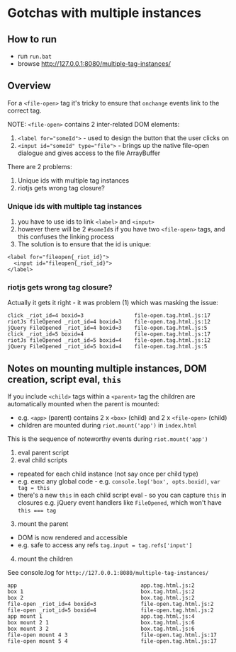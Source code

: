 # Gotchas with multiple instances

## How to run
* run `run.bat`
* browse http://127.0.0.1:8080/multiple-tag-instances/

## Overview

For a `<file-open>` tag it's tricky to ensure that `onchange` events link to the correct tag.

NOTE: `<file-open>` contains 2 inter-related DOM elements:
1. `<label for="someId">` - used to design the button that the user clicks on
2. `<input id="someId" type="file">` - brings up the native file-open dialogue and gives access to the file ArrayBuffer

There are 2 problems:
1. Unique ids with multiple tag instances
2. riotjs gets wrong tag closure?

### Unique ids with multiple tag instances
1. you have to use ids to link `<label>` and `<input>`
2. however there will be 2 `#someId`s if you have two `<file-open>` tags, and this confuses the linking process
3. The solution is to ensure that the id is unique:
```
<label for="fileopen{_riot_id}">
  <input id="fileopen{_riot_id}">
</label>
```

### riotjs gets wrong tag closure?

Actually it gets it right - it was problem (1) which was masking the issue:
```
click _riot_id=4 boxid=3                file-open.tag.html.js:17
riotJs fileOpened _riot_id=4 boxid=3    file-open.tag.html.js:12
jQuery FileOpened _riot_id=4 boxid=3    file-open.tag.html.js:5
click _riot_id=5 boxid=4                file-open.tag.html.js:17
riotJs fileOpened _riot_id=5 boxid=4    file-open.tag.html.js:12
jQuery FileOpened _riot_id=5 boxid=4    file-open.tag.html.js:5
```

## Notes on mounting multiple instances, DOM creation, script eval, `this`

If you include `<child>` tags within a `<parent>` tag the children are automatically mounted when the parent is mounted:
* e.g. `<app>` (parent) contains 2 x `<box>` (child) and 2 x `<file-open>` (child)
* children are mounted during `riot.mount('app')` in `index.html`

This is the sequence of noteworthy events during `riot.mount('app')`
1. eval parent script
2. eval child scripts
  * repeated for each child instance (not say once per child type)
  * e.g. exec any global code - e.g. `console.log('box', opts.boxid)`, `var tag = this`
  * there's a new `this` in each child script eval - so you can capture `this` in closures e.g. jQuery event handlers like `FileOpened`, which won't have `this === tag`
3. mount the parent
  * DOM is now rendered and accessible
  * e.g. safe to access any refs `tag.input = tag.refs['input']`
4. mount the children

See console.log for `http://127.0.0.1:8080/multiple-tag-instances/`
```
app                                       app.tag.html.js:2
box 1                                     box.tag.html.js:2
box 2                                     box.tag.html.js:2
file-open _riot_id=4 boxid=3              file-open.tag.html.js:2
file-open _riot_id=5 boxid=4              file-open.tag.html.js:2
app mount 1                               app.tag.html.js:4
box mount 2 1                             box.tag.html.js:6
box mount 3 2                             box.tag.html.js:6
file-open mount 4 3                       file-open.tag.html.js:17
file-open mount 5 4                       file-open.tag.html.js:17
```
